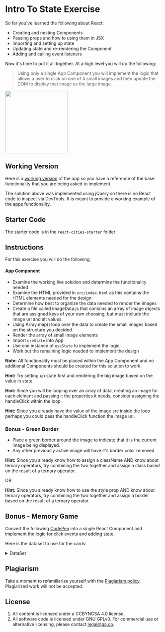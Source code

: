 # Intro To State Exercise

So far you've learned the following about React:

- Creating and nesting Components
- Passing props and how to using them in JSX
- Importing and setting up state
- Updating state and re-rendering the Component
- Adding and calling event listeners

Now it's time to put it all together. At a high level you will do the following:

> Using only a single App Component you will implement the logic that allows a user to click on one of 4 small images and then update the DOM to display that image as the large image.

<img src="https://i.imgur.com/RVEofv5.jpg" width=200/>

## Working Version
Here is a [working version](https://codepen.io/jkeohan/live/850f8454693590e9772f8d0f6c2f44c8) of the app so you have a reference of the base functionality that you are being asked to implement. 

The solution above was implemented using jQuery so there is no React code to inspect via DevTools.  It is meant to provide a working example of the apps functionality. 

## Starter Code
The starter code is in the ```react-cities-starter``` folder


## Instructions
For this exercise you will do the following:

#### App Component
- Examine the working live solution and determine the functionality needed
- Examine the HTML provided in `src/index.html` as this contains the HTML elements needed for the design
- Determine how best to organize the data needed to render the images
- Create a file called imageData.js that contains an array of image objects that are assigned keys of your own choosing, but must include the image url and alt values. 
- Using Array.map() loop over the data to create the small images based on the structure you decided
- Render the array of small image elements 
- Import `useState` into App
- Use one instance of `useState` to implement the logic.  
- Work out the remaining logic needed to implement the design

**Note:** All functionality must be placed within the App Component and no additional Components should be created for this solution to work. 

**Hint:** Try setting up state first and rendering the big image based on the value in state.  

**Hint:** Since you will be looping over an array of data, creating an image for each element and passing it the properties it needs, consider assigning the handleClick within the loop

**Hint:** Since you already have the value of the image src inside the loop perhaps you could pass the handleClick function the image url.  


### Bonus - Green Border

- Place a green border around the image to indicate that it is the current image being displayed.
- Any other previously active image will have it's border color removed

**Hint:** Since you already know how to assign a className AND know about ternary operators, try combining the two together and assign a class based on the result of a ternary operator. 

OR

**Hint:** Since you already know how to use the style prop  AND know about ternary operators, try combining the two together and assign a border based on the result of a ternary operator. 


## Bonus - Memory Game

Convert the following [CodePen](https://codepen.io/jkeohan/live/opvVGN) into a single React Component and implement the logic for click events and adding state.

Here is the dataset to use for the cards:

<details><summary>DataSet</summary>

```js
const cardBackgroundImage = 'https://res.cloudinary.com/jkeohan/image/upload/v1511808091/back_xldk5l.png'

const cardsArr = [
  {
    rank: "queen",
    suit: "hearts",
    cardImage: "https://res.cloudinary.com/jkeohan/image/upload/v1511808103/queen-of-hearts_nbvwls.png"
  },

  {
    rank: "queen",
    suit: "diamonds",
    cardImage: "https://res.cloudinary.com/jkeohan/image/upload/v1511808103/queen-of-diamonds_opxv6b.png"
  },

  {
    rank: "king",
    suit: "hearts",
    cardImage: "https://res.cloudinary.com/jkeohan/image/upload/v1511808103/king-of-hearts_njmwml.png"
  },

  {
    rank: "king",
    suit: "diamonds",
    cardImage: "https://res.cloudinary.com/jkeohan/image/upload/v1511808103/king-of-diamonds_mpn7sm.png"
  }
];
```

</details>

## Plagiarism

Take a moment to refamiliarize yourself with the
[Plagiarism policy](https://git.generalassemb.ly/DC-WDI/Administrative/blob/master/plagiarism.md).
Plagiarized work will not be accepted.

## License

1.  All content is licensed under a CC­BY­NC­SA 4.0 license.
1.  All software code is licensed under GNU GPLv3. For commercial use or
    alternative licensing, please contact legal@ga.co.
